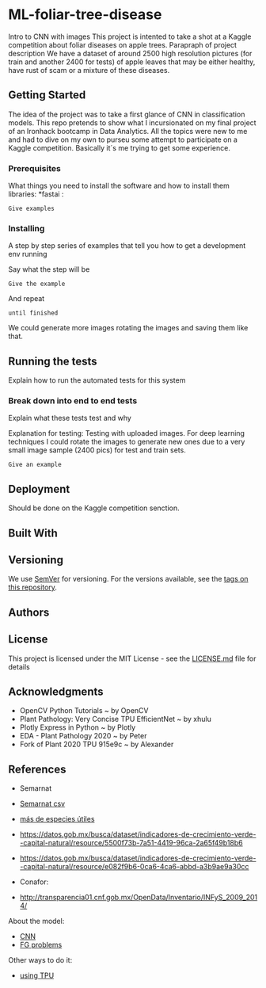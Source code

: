 # ML-foliar-tree-disease
Intro to CNN with images
This project is intented to take a shot at a Kaggle competition about foliar diseases on apple trees.
Parapraph of project description
We have a dataset of around 2500 high resolution pictures (for train and another 2400 for tests) of apple leaves that may be either healthy, have rust of scam or a mixture of these diseases. 
## Getting Started
The idea of the project was to take a first glance of CNN in classification models.
This repo pretends to show what I incursionated on my final project of an Ironhack bootcamp in Data Analytics. All the topics were new to me and had to dive on my own to purseu some attempt to participate on a Kaggle competition. Basically it´s me trying to get some experience.

### Prerequisites

What things you need to install the software and how to install them
libraries:
*fastai :
```
Give examples
```

### Installing

A step by step series of examples that tell you how to get a development env running

Say what the step will be

```
Give the example
```

And repeat

```
until finished
```

We could generate more images rotating the images and saving them like that.

## Running the tests

Explain how to run the automated tests for this system

### Break down into end to end tests

Explain what these tests test and why

Explanation for testing:
Testing with uploaded images. For deep learning techniques I could rotate the images to generate new ones due to a very small 
image sample (2400 pics) for test and train sets.

```
Give an example
```

## Deployment
Should be done on the Kaggle competition senction.

## Built With


## Versioning

We use [SemVer](http://semver.org/) for versioning. For the versions available, see the [tags on this repository](https://github.com/your/project/tags). 

## Authors


## License

This project is licensed under the MIT License - see the [LICENSE.md](LICENSE.md) file for details

## Acknowledgments

* OpenCV Python Tutorials ~ by OpenCV
* Plant Pathology: Very Concise TPU EfficientNet ~ by xhulu
* Plotly Express in Python ~ by Plotly
* EDA - Plant Pathology 2020 ~ by Peter
* Fork of Plant 2020 TPU 915e9c ~ by Alexander

## References

* Semarnat

* [Semarnat csv](https://datos.gob.mx/busca/dataset/indicadores-de-crecimiento-verde--capital-natural/resource/06ebfb05-23c5-4f75-8068-2860ec8574f3)
* [más de especies útiles](https://cienciasagricolas.inifap.gob.mx/index.php/v10n1-010)

* https://datos.gob.mx/busca/dataset/indicadores-de-crecimiento-verde--capital-natural/resource/5500f73b-7a51-4419-96ca-2a65f49b18b6

* https://datos.gob.mx/busca/dataset/indicadores-de-crecimiento-verde--capital-natural/resource/e082f9b6-0ca6-4ca6-abbd-a3b9ae9a30cc

* Conafor:

* http://transparencia01.cnf.gob.mx/OpenData/Inventario/INFyS_2009_2014/

About the model:
* [CNN](https://www.edureka.co/blog/convolutional-neural-network/)
* [FG problems](https://paperswithcode.com/task/fine-grained-image-classification)

Other ways to do it:
* [using TPU](https://www.kaggle.com/biruk1230/tpu-ensemble-effnb7-effnb6-inceptresnetv2-etc)

